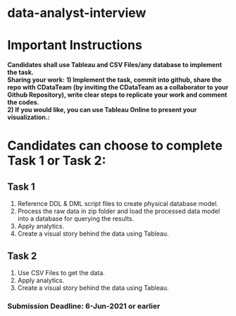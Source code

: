 # data-analyst-interview
  
# Important Instructions
**Candidates shall use Tableau and CSV Files/any database to implement the task.**  
**Sharing your work:**
**1) Implement the task, commit into github, share the repo with CDataTeam (by inviting the CDataTeam as a collaborator to your Github Repository), write clear steps to replicate your work and comment the codes.**  
**2) If you would like, you can use Tableau Online to present your visualization.:**

# Candidates can choose to complete Task 1 or Task 2:
## Task 1
1. Reference DDL & DML script files to create physical database model.
2. Process the raw data in zip folder and load the processed data model into a database for querying the results. 
3. Apply analytics.
4. Create a visual story behind the data using Tableau.

## Task 2
1. Use CSV Files to get the data.
2. Apply analytics.
3. Create a visual story behind the data using Tableau.

### Submission Deadline: 6-Jun-2021 or earlier
